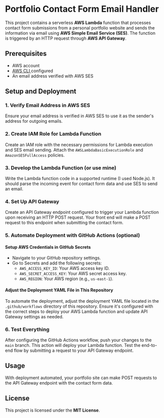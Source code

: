 # Portfolio Contact Form Email Handler

This project contains a serverless **AWS Lambda** function that processes contact form submissions from a personal portfolio website and sends the information via email using **AWS Simple Email Service (SES)**. The function is triggered by an HTTP request through **AWS API Gateway**.

## Prerequisites

- AWS account
- [AWS CLI ]([https://docs.aws.amazon.com/cli/latest/userguide/getting-started-install.html]) configured 
- An email address verified with AWS SES

## Setup and Deployment

### 1. Verify Email Address in AWS SES

Ensure your email address is verified in AWS SES to use it as the sender's address for outgoing emails.

### 2. Create IAM Role for Lambda Function

Create an IAM role with the necessary permissions for Lambda execution and SES email sending. Attach the `AWSLambdaBasicExecutionRole` and `AmazonSESFullAccess` policies.

### 3. Develop the Lambda Function (or use mine)

Write the Lambda function code in a supported runtime (I used Node.js). It should parse the incoming event for contact form data and use SES to send an email.

### 4. Set Up API Gateway

Create an API Gateway endpoint configured to trigger your Lambda function upon receiving an HTTP POST request. Your front end will make a POST request to this endpoint when submitting the contact form. 

### 5. Automate Deployment with GitHub Actions (optional)

#### Setup AWS Credentials in GitHub Secrets

- Navigate to your GitHub repository settings.
- Go to Secrets and add the following secrets:
  - `AWS_ACCESS_KEY_ID`: Your AWS access key ID.
  - `AWS_SECRET_ACCESS_KEY`: Your AWS secret access key.
  - `AWS_REGION`: Your AWS region (e.g., `us-east-1`).

#### Adjust the Deployment YAML File in This Repository

To automate the deployment, adjust the deployment YAML file located in the `.github/workflows` directory of this repository. Ensure it's configured with the correct steps to deploy your AWS Lambda function and update API Gateway settings as needed.

### 6. Test Everything

After configuring the GitHub Actions workflow, push your changes to the `main` branch. This action will deploy your Lambda function. Test the end-to-end flow by submitting a request to your API Gateway endpoint.

## Usage

With deployment automated, your portfolio site can make POST requests to the API Gateway endpoint with the contact form data.

## License

This project is licensed under the **MIT License**.
